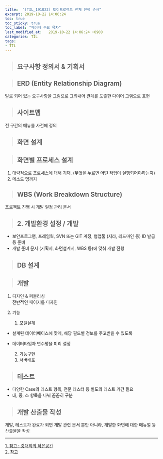```yaml
---
title:  "[TIL_191022] 토이프로젝트 전체 진행 순서"
excerpt: 2019-10-22 14:06:24
toc: true
toc_sticky: true
toc_label: "페이지 주요 목차"
last_modified_at:   2019-10-22 14:06:24 +0900
categories: TIL
tags:
- TIL
---
```

>## 요구사항 정의서 & 기획서


>## ERD (Entity Relationship Diagram)

말로 되어 있는 요구사항을 그림으로 그려내어 관계를 도출한 다이어 그램으로 표현


>## 사이트맵

전 구간의 메뉴를 사전에 정의


>## 화면 설계


>## 화면별 프로세스 설계

1. 대략적으로 프로세스에 대해 기재. (무엇을 누르면 어떤 작업이 실행되어야하는지)
2. 메소드 명까지


>## WBS (Work Breakdown Structure)

프로젝트 진행 시 개발 일정 관리 문서

>## 2. 개발환경 설정 / 개발

- 보안프로그램, 프레임웍, SVN 또는 GIT 계정, 협업툴 (지라, 레드마인 등) ID 발급 등 준비
- 개발 준비 문서 (기획서, 화면설계서, WBS 등)에 맞춰 개발 진행


>## DB 설계


>## 개발

1. 디자인 & 퍼블리싱  
전반적인 페이지를 디자인

2. 기능  

   1) 모델설계  
 - 설계된 데이터베이스에 맞게, 해당 필드별 정보를 주고받을 수 있도록  
 - 데이터타입과 변수명을 미리 설정  

   2) 기능구현  
   3) 서버배포  

>## 테스트

- 다양한 Case의 테스트 항목, 전문 테스터 등 별도의 테스트 기간 필요
- 대, 중, 소 항목을 나눠 꼼꼼히 구분

>## 개발 산출물 작성

개발, 테스트가 완료가 되면 개발 관련 문서 뿐만 아니라, 개발한 화면에 대한 메뉴얼 등 산출물을 작성


---

[1. 참고 : 갓대희의 작은공간](https://goddaehee.tistory.com/122?category=281064)  
[2. 참고](http://fureweb.com/web-development-process-from-planning-to-deploy/)
